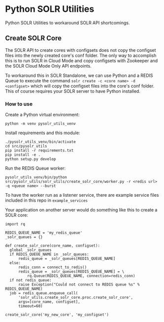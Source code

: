 # Python SOLR Utilities

Python SOLR Utilities to workaround SOLR API shortcomings.

## Create SOLR Core

The SOLR API to create cores with configsets does not copy the configset files into the newly created core's conf folder. The only way to accomplish this is to run SOLR in Cloud Mode and copy configsets with Zookeeper and the SOLR Cloud Mode Only API endpoints.

To workaround this in SOLR Standalone, we can use Python and a REDIS Queue to execute the command `solr create -c <core name> -d <configset>` which will copy the configset files into the core's conf folder. This of course requires your SOLR server to have Python installed.

### How to use

Create a Python virtual environment:
```
python -m venv pysolr_utils_venv
```

Install requirements and this module:
```
./pysolr_utils_venv/bin/activate
cd src/pysolr_utils
pip install -r requirements.txt
pip install -e .
python setup.py develop
```

Run the REDIS Queue worker:
```
pysolr_utils_venv/bin/python src/pysolr_utils/solr_utils/create_solr_core/worker.py -r <redis url> -q <queue name> --burst
```

To have the worker run as a listener service, there are example service files included in this repo in `example_services`

Your application on another server would do something like this to create a SOLR core:
```
import rq

REDIS_QUEUE_NAME = 'my_redis_queue'
_solr_queues = {}

def create_solr_core(core_name, configset):
  global _solr_queues
  if REDIS_QUEUE_NAME in _solr_queues:
      redis_queue = _solr_queues[REDIS_QUEUE_NAME]
  else:
      redis_conn = connect_to_redis()
      redis_queue = _solr_queues[REDIS_QUEUE_NAME] = \
          rq.Queue(REDIS_QUEUE_NAME, connection=redis_conn)
  if not redis_queue:
      raise Exception("Could not connect to REDIS queue %s" % REDIS_QUEUE_NAME)
  job = redis_queue.enqueue_call(
      'solr_utils.create_solr_core.proc.create_solr_core',
      args=[core_name, configset],
      timeout=60)

create_solr_core('my_new_core', 'my_configset')
```
